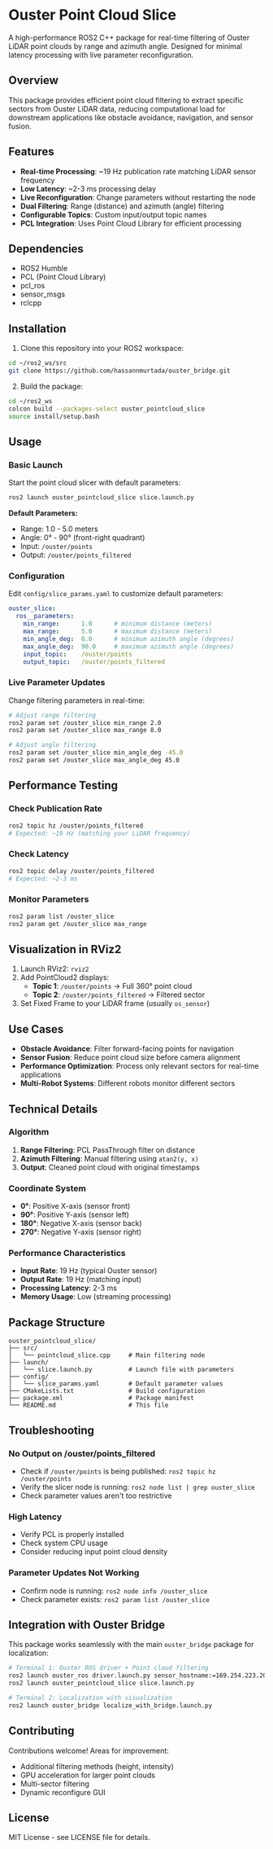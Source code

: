 # Ouster Point Cloud Slice

A high-performance ROS2 C++ package for real-time filtering of Ouster LiDAR point clouds by range and azimuth angle. Designed for minimal latency processing with live parameter reconfiguration.

## Overview

This package provides efficient point cloud filtering to extract specific sectors from Ouster LiDAR data, reducing computational load for downstream applications like obstacle avoidance, navigation, and sensor fusion.

## Features

- **Real-time Processing**: ~19 Hz publication rate matching LiDAR sensor frequency
- **Low Latency**: ~2-3 ms processing delay
- **Live Reconfiguration**: Change parameters without restarting the node
- **Dual Filtering**: Range (distance) and azimuth (angle) filtering
- **Configurable Topics**: Custom input/output topic names
- **PCL Integration**: Uses Point Cloud Library for efficient processing

## Dependencies

- ROS2 Humble
- PCL (Point Cloud Library)
- pcl_ros
- sensor_msgs
- rclcpp

## Installation

1. Clone this repository into your ROS2 workspace:
```bash
cd ~/ros2_ws/src
git clone https://github.com/hassannmurtada/ouster_bridge.git
```

2. Build the package:
```bash
cd ~/ros2_ws
colcon build --packages-select ouster_pointcloud_slice
source install/setup.bash
```

## Usage

### Basic Launch

Start the point cloud slicer with default parameters:

```bash
ros2 launch ouster_pointcloud_slice slice.launch.py
```

**Default Parameters:**
- Range: 1.0 - 5.0 meters
- Angle: 0° - 90° (front-right quadrant)
- Input: `/ouster/points`
- Output: `/ouster/points_filtered`

### Configuration

Edit `config/slice_params.yaml` to customize default parameters:

```yaml
ouster_slice:
  ros__parameters:
    min_range:      1.0      # minimum distance (meters)
    max_range:      5.0      # maximum distance (meters)  
    min_angle_deg:  0.0      # minimum azimuth angle (degrees)
    max_angle_deg:  90.0     # maximum azimuth angle (degrees)
    input_topic:    /ouster/points
    output_topic:   /ouster/points_filtered
```

### Live Parameter Updates

Change filtering parameters in real-time:

```bash
# Adjust range filtering
ros2 param set /ouster_slice min_range 2.0
ros2 param set /ouster_slice max_range 8.0

# Adjust angle filtering  
ros2 param set /ouster_slice min_angle_deg -45.0
ros2 param set /ouster_slice max_angle_deg 45.0
```

## Performance Testing

### Check Publication Rate
```bash
ros2 topic hz /ouster/points_filtered
# Expected: ~19 Hz (matching your LiDAR frequency)
```

### Check Latency
```bash
ros2 topic delay /ouster/points_filtered  
# Expected: ~2-3 ms
```

### Monitor Parameters
```bash
ros2 param list /ouster_slice
ros2 param get /ouster_slice max_range
```

## Visualization in RViz2

1. Launch RViz2: `rviz2`
2. Add PointCloud2 displays:
   - **Topic 1**: `/ouster/points` → Full 360° point cloud
   - **Topic 2**: `/ouster/points_filtered` → Filtered sector
3. Set Fixed Frame to your LiDAR frame (usually `os_sensor`)

## Use Cases

- **Obstacle Avoidance**: Filter forward-facing points for navigation
- **Sensor Fusion**: Reduce point cloud size before camera alignment
- **Performance Optimization**: Process only relevant sectors for real-time applications
- **Multi-Robot Systems**: Different robots monitor different sectors

## Technical Details

### Algorithm
1. **Range Filtering**: PCL PassThrough filter on distance
2. **Azimuth Filtering**: Manual filtering using `atan2(y, x)`
3. **Output**: Cleaned point cloud with original timestamps

### Coordinate System
- **0°**: Positive X-axis (sensor front)
- **90°**: Positive Y-axis (sensor left)
- **180°**: Negative X-axis (sensor back)
- **270°**: Negative Y-axis (sensor right)

### Performance Characteristics
- **Input Rate**: 19 Hz (typical Ouster sensor)
- **Output Rate**: 19 Hz (matching input)
- **Processing Latency**: 2-3 ms
- **Memory Usage**: Low (streaming processing)

## Package Structure

```
ouster_pointcloud_slice/
├── src/
│   └── pointcloud_slice.cpp     # Main filtering node
├── launch/
│   └── slice.launch.py          # Launch file with parameters
├── config/
│   └── slice_params.yaml        # Default parameter values
├── CMakeLists.txt               # Build configuration
├── package.xml                  # Package manifest
└── README.md                    # This file
```

## Troubleshooting

### No Output on /ouster/points_filtered
- Check if `/ouster/points` is being published: `ros2 topic hz /ouster/points`
- Verify the slicer node is running: `ros2 node list | grep ouster_slice`
- Check parameter values aren't too restrictive

### High Latency
- Verify PCL is properly installed
- Check system CPU usage
- Consider reducing input point cloud density

### Parameter Updates Not Working
- Confirm node is running: `ros2 node info /ouster_slice`
- Check parameter exists: `ros2 param list /ouster_slice`

## Integration with Ouster Bridge

This package works seamlessly with the main `ouster_bridge` package for localization:

```bash
# Terminal 1: Ouster ROS driver + Point cloud filtering
ros2 launch ouster_ros driver.launch.py sensor_hostname:=169.254.223.207 &
ros2 launch ouster_pointcloud_slice slice.launch.py

# Terminal 2: Localization with visualization  
ros2 launch ouster_bridge localize_with_bridge.launch.py
```

## Contributing

Contributions welcome! Areas for improvement:
- Additional filtering methods (height, intensity)
- GPU acceleration for larger point clouds
- Multi-sector filtering
- Dynamic reconfigure GUI

## License

MIT License - see LICENSE file for details.
